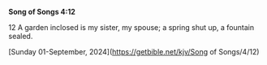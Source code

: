 **Song of Songs 4:12**

12 A garden inclosed is my sister, my spouse; a spring shut up, a fountain sealed.

[Sunday 01-September, 2024](https://getbible.net/kjv/Song of Songs/4/12)
